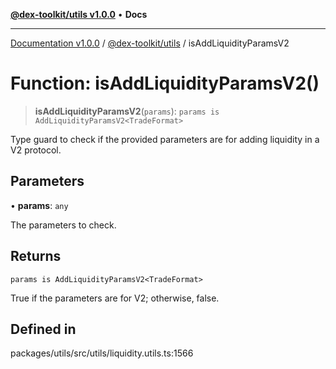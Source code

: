 [**@dex-toolkit/utils v1.0.0**](../README.md) • **Docs**

***

[Documentation v1.0.0](../../../packages.md) / [@dex-toolkit/utils](../README.md) / isAddLiquidityParamsV2

# Function: isAddLiquidityParamsV2()

> **isAddLiquidityParamsV2**(`params`): `params is AddLiquidityParamsV2<TradeFormat>`

Type guard to check if the provided parameters are for adding liquidity in a V2 protocol.

## Parameters

• **params**: `any`

The parameters to check.

## Returns

`params is AddLiquidityParamsV2<TradeFormat>`

True if the parameters are for V2; otherwise, false.

## Defined in

packages/utils/src/utils/liquidity.utils.ts:1566
